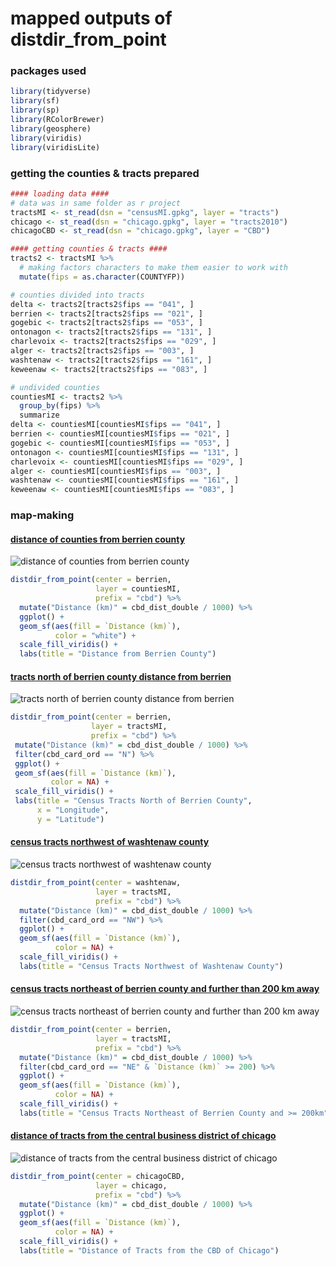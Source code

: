 # mapped outputs of distdir_from_point

### packages used 
```r
library(tidyverse)
library(sf)
library(sp)
library(RColorBrewer)
library(geosphere)
library(viridis)
library(viridisLite)
```

### getting the counties & tracts prepared
```r
#### loading data ####
# data was in same folder as r project
tractsMI <- st_read(dsn = "censusMI.gpkg", layer = "tracts")
chicago <- st_read(dsn = "chicago.gpkg", layer = "tracts2010")
chicagoCBD <- st_read(dsn = "chicago.gpkg", layer = "CBD")

#### getting counties & tracts ####
tracts2 <- tractsMI %>%
  # making factors characters to make them easier to work with
  mutate(fips = as.character(COUNTYFP))

# counties divided into tracts
delta <- tracts2[tracts2$fips == "041", ]
berrien <- tracts2[tracts2$fips == "021", ]
gogebic <- tracts2[tracts2$fips == "053", ]
ontonagon <- tracts2[tracts2$fips == "131", ]
charlevoix <- tracts2[tracts2$fips == "029", ]
alger <- tracts2[tracts2$fips == "003", ]
washtenaw <- tracts2[tracts2$fips == "161", ]
keweenaw <- tracts2[tracts2$fips == "083", ]

# undivided counties
countiesMI <- tracts2 %>%
  group_by(fips) %>%
  summarize
delta <- countiesMI[countiesMI$fips == "041", ]
berrien <- countiesMI[countiesMI$fips == "021", ]
gogebic <- countiesMI[countiesMI$fips == "053", ]
ontonagon <- countiesMI[countiesMI$fips == "131", ]
charlevoix <- countiesMI[countiesMI$fips == "029", ]
alger <- countiesMI[countiesMI$fips == "003", ]
washtenaw <- countiesMI[countiesMI$fips == "161", ]
keweenaw <- countiesMI[countiesMI$fips == "083", ]
```

### map-making
#### [distance of counties from berrien county](images/countyBerrien.png)
![distance of counties from berrien county](images/countyBerrien.png)
```r
distdir_from_point(center = berrien,
                   layer = countiesMI,
                   prefix = "cbd") %>%
  mutate("Distance (km)" = cbd_dist_double / 1000) %>%
  ggplot() +
  geom_sf(aes(fill = `Distance (km)`),
          color = "white") +
  scale_fill_viridis() +
  labs(title = "Distance from Berrien County")
  ```
  
  #### [tracts north of berrien county distance from berrien](images/northBerrien.png)
  ![tracts north of berrien county distance from berrien](images/northBerrien.png)
  
 ```r
 distdir_from_point(center = berrien,
                   layer = tractsMI,
                   prefix = "cbd") %>%
  mutate("Distance (km)" = cbd_dist_double / 1000) %>%
  filter(cbd_card_ord == "N") %>%
  ggplot() +
  geom_sf(aes(fill = `Distance (km)`),
          color = NA) +
  scale_fill_viridis() +
  labs(title = "Census Tracts North of Berrien County",
       x = "Longitude",
       y = "Latitude")
```
#### [census tracts northwest of washtenaw county](images/washtenaw.png)
![census tracts northwest of washtenaw county](images/washtenaw.png)
```r
distdir_from_point(center = washtenaw,
                   layer = tractsMI,
                   prefix = "cbd") %>%
  mutate("Distance (km)" = cbd_dist_double / 1000) %>%
  filter(cbd_card_ord == "NW") %>%
  ggplot() +
  geom_sf(aes(fill = `Distance (km)`),
          color = NA) +
  scale_fill_viridis() +
  labs(title = "Census Tracts Northwest of Washtenaw County")
 ```
#### [census tracts northeast of berrien county and further than 200 km away](images/northeastBerrien.png)
![census tracts northeast of berrien county and further than 200 km away](images/northeastBerrien.png)
```r
distdir_from_point(center = berrien,
                   layer = tractsMI,
                   prefix = "cbd") %>%
  mutate("Distance (km)" = cbd_dist_double / 1000) %>%
  filter(cbd_card_ord == "NE" & `Distance (km)` >= 200) %>%
  ggplot() +
  geom_sf(aes(fill = `Distance (km)`),
          color = NA) +
  scale_fill_viridis() +
  labs(title = "Census Tracts Northeast of Berrien County and >= 200km")
```
#### [distance of tracts  from the central business district of chicago](images/chicagoDist.png)
![distance of tracts  from the central business district of chicago](images/chicagoDist.png)
```r
distdir_from_point(center = chicagoCBD,
                   layer = chicago,
                   prefix = "cbd") %>%
  mutate("Distance (km)" = cbd_dist_double / 1000) %>%
  ggplot() +
  geom_sf(aes(fill = `Distance (km)`),
          color = NA) +
  scale_fill_viridis() +
  labs(title = "Distance of Tracts from the CBD of Chicago")
  ```
